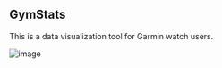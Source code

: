 ## GymStats 

This is a data visualization tool for Garmin watch users.

![image](https://github.com/user-attachments/assets/8a185a68-5770-40d3-bf4b-de2337e2545d)
